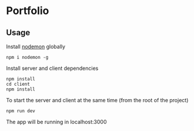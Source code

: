 # Portfolio

## Usage

Install [nodemon](https://github.com/remy/nodemon) globally

```
npm i nodemon -g
```

Install server and client dependencies

```
npm install
cd client
npm install
```

To start the server and client at the same time (from the root of the project)

```
npm run dev
```

The app will be running in localhost:3000
